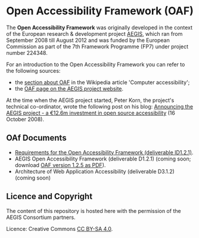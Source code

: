 # Open Accessibility Framework (OAF)

The **Open Accessibility Framework** was originally developed in the context
of the European research & development project 
[AEGIS](http://www.aegis-project.eu/), 
which ran from September 2008 till August 2012
and was funded by the European Commission as part of the 
7th Framework Programme (FP7) under project number 224348. 

For an introduction to the Open Accessibility Framework you can refer to the 
following sources: 
* the [section about OAF](https://en.wikipedia.org/wiki/Computer_accessibility#Open_Accessibility_Framework)
in the Wikipedia article 'Computer accessibility';
* the [OAF page on the AEGIS project website](http://www.aegis-project.eu/index.php?option=com_content&view=article&id=176&Itemid=73).

At the time when the AEGIS project started, Peter Korn, the project's technical
co-ordinator, wrote the following post on his blog:
[Announcing the AEGIS project - a €12.6m investment in open source accessibility](https://blogs.oracle.com/korn/entry/announcing_the_aegis_project_a) 
(16 October 2008).

## OAf Documents
* [Requirements for the Open Accessibility Framework (deliverable ID1.2.1)](https://github.com/cstrobbe/OAF-requirements).
* AEGIS Open Accessibility Framework (deliverable D1.2.1) (coming soon;
download [OAF version 1.2.5 as PDF](http://www.aegis-project.eu/images/Deliverables/AEGIS_OAF_v1.2.5.pdf)).
* Architecture of Web Application Accessibility (deliverable D3.1.2) (coming soon)

## Licence and Copyright

The content of this repository is hosted here with the permission of the AEGIS
Consortium partners. 

Licence: Creative Commons [CC BY-SA 4.0](LICENCE.html).

